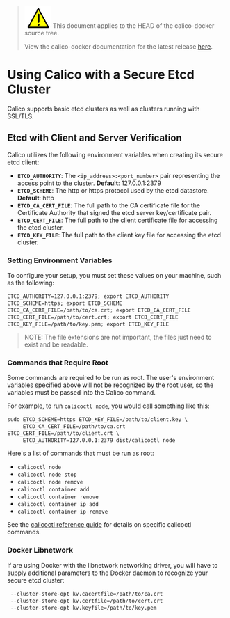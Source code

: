 <!--- master only -->
> ![warning](./images/warning.png) This document applies to the HEAD of the calico-docker source tree.
>
> View the calico-docker documentation for the latest release [here](https://github.com/projectcalico/calico-docker/blob/v0.12.0/README.md).
<!--- else
> You are viewing the calico-docker documentation for release **release**.
<!--- end of master only -->

# Using Calico with a Secure Etcd Cluster

Calico supports basic etcd clusters as well as clusters running with SSL/TLS.

## Etcd with Client and Server Verification

Calico utilizes the following environment variables when creating its secure 
etcd client:

- **`ETCD_AUTHORITY`**: The `<ip_address>:<port_number>` pair representing the 
 access point to the cluster. **Default**: 127.0.0.1:2379
- **`ETCD_SCHEME`**: The http or https protocol used by the etcd datastore. 
 **Default**: http
- **`ETCD_CA_CERT_FILE`**: The full path to the CA certificate file for the 
 Certificate Authority that signed the etcd server key/certificate pair.
- **`ETCD_CERT_FILE`**: The full path to the client certificate file for 
 accessing the etcd cluster.
- **`ETCD_KEY_FILE`**: The full path to the client key file for accessing the 
 etcd cluster.


### Setting Environment Variables
To configure your setup, you must set these values on your machine, such as 
the following:
```
ETCD_AUTHORITY=127.0.0.1:2379; export ETCD_AUTHORITY
ETCD_SCHEME=https; export ETCD_SCHEME
ETCD_CA_CERT_FILE=/path/to/ca.crt; export ETCD_CA_CERT_FILE
ETCD_CERT_FILE=/path/to/cert.crt; export ETCD_CERT_FILE
ETCD_KEY_FILE=/path/to/key.pem; export ETCD_KEY_FILE
```
> NOTE: The file extensions are not important, the files just need to exist and 
> be readable.

### Commands that Require Root
Some commands are required to be run as root.  The user's environment variables 
specified above will not be recognized by the root user, so the variables must 
be passed into the Calico command.

For example, to run `calicoctl node`, you would call something like this:
```
sudo ETCD_SCHEME=https ETCD_KEY_FILE=/path/to/client.key \
     ETCD_CA_CERT_FILE=/path/to/ca.crt ETCD_CERT_FILE=/path/to/client.crt \
     ETCD_AUTHORITY=127.0.0.1:2379 dist/calicoctl node
```

Here's a list of commands that must be run as root:
- `calicoctl node`
- `calicoctl node stop`
- `calicoctl node remove`
- `calicoctl container add`
- `calicoctl container remove`
- `calicoctl container ip add`
- `calicoctl container ip remove`

See the [calicoctl reference guide](./calicoctl.md) for details on specific 
calicoctl commands.

### Docker Libnetwork

If are using Docker with the libnetwork networking driver, you will have to
supply additional parameters to the Docker daemon to recognize your secure
etcd cluster:

     --cluster-store-opt kv.cacertfile=/path/to/ca.crt
     --cluster-store-opt kv.certfile=/path/to/cert.crt
     --cluster-store-opt kv.keyfile=/path/to/key.pem
